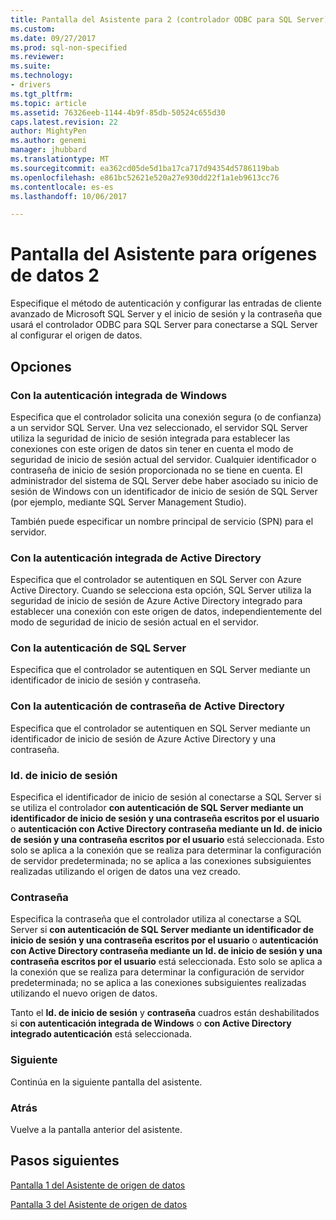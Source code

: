 ```yaml
---
title: Pantalla del Asistente para 2 (controlador ODBC para SQL Server) del origen de datos | Documentos de Microsoft
ms.custom: 
ms.date: 09/27/2017
ms.prod: sql-non-specified
ms.reviewer: 
ms.suite: 
ms.technology:
- drivers
ms.tgt_pltfrm: 
ms.topic: article
ms.assetid: 76326eeb-1144-4b9f-85db-50524c655d30
caps.latest.revision: 22
author: MightyPen
ms.author: genemi
manager: jhubbard
ms.translationtype: MT
ms.sourcegitcommit: ea362cd05de5d1ba17ca717d94354d5786119bab
ms.openlocfilehash: e861bc52621e520a27e930dd22f1a1eb9613cc76
ms.contentlocale: es-es
ms.lasthandoff: 10/06/2017

---
```

# <a name="data-source-wizard-screen-2"></a>Pantalla del Asistente para orígenes de datos 2

Especifique el método de autenticación y configurar las entradas de cliente avanzado de Microsoft SQL Server y el inicio de sesión y la contraseña que usará el controlador ODBC para SQL Server para conectarse a SQL Server al configurar el origen de datos.

## <a name="options"></a>Opciones

### <a name="with-integrated-windows-authentication"></a>Con la autenticación integrada de Windows

Especifica que el controlador solicita una conexión segura (o de confianza) a un servidor SQL Server. Una vez seleccionado, el servidor SQL Server utiliza la seguridad de inicio de sesión integrada para establecer las conexiones con este origen de datos sin tener en cuenta el modo de seguridad de inicio de sesión actual del servidor. Cualquier identificador o contraseña de inicio de sesión proporcionada no se tiene en cuenta. El administrador del sistema de SQL Server debe haber asociado su inicio de sesión de Windows con un identificador de inicio de sesión de SQL Server (por ejemplo, mediante SQL Server Management Studio).

También puede especificar un nombre principal de servicio (SPN) para el servidor.

### <a name="with-active-directory-integrated-authentication"></a>Con la autenticación integrada de Active Directory

Especifica que el controlador se autentiquen en SQL Server con Azure Active Directory. Cuando se selecciona esta opción, SQL Server utiliza la seguridad de inicio de sesión de Azure Active Directory integrado para establecer una conexión con este origen de datos, independientemente del modo de seguridad de inicio de sesión actual en el servidor.

### <a name="with-sql-server-authentication"></a>Con la autenticación de SQL Server

Especifica que el controlador se autentiquen en SQL Server mediante un identificador de inicio de sesión y contraseña.

### <a name="with-active-directory-password-authentication"></a>Con la autenticación de contraseña de Active Directory

Especifica que el controlador se autentiquen en SQL Server mediante un identificador de inicio de sesión de Azure Active Directory y una contraseña.

### <a name="login-id"></a>Id. de inicio de sesión

Especifica el identificador de inicio de sesión al conectarse a SQL Server si se utiliza el controlador **con autenticación de SQL Server mediante un identificador de inicio de sesión y una contraseña escritos por el usuario** o **autenticación con Active Directory contraseña mediante un Id. de inicio de sesión y una contraseña escritos por el usuario** está seleccionada. Esto solo se aplica a la conexión que se realiza para determinar la configuración de servidor predeterminada; no se aplica a las conexiones subsiguientes realizadas utilizando el origen de datos una vez creado.

### <a name="password"></a>Contraseña

Especifica la contraseña que el controlador utiliza al conectarse a SQL Server si **con autenticación de SQL Server mediante un identificador de inicio de sesión y una contraseña escritos por el usuario** o **autenticación con Active Directory contraseña mediante un Id. de inicio de sesión y una contraseña escritos por el usuario** está seleccionada. Esto solo se aplica a la conexión que se realiza para determinar la configuración de servidor predeterminada; no se aplica a las conexiones subsiguientes realizadas utilizando el nuevo origen de datos.

Tanto el **Id. de inicio de sesión** y **contraseña** cuadros están deshabilitados si **con autenticación integrada de Windows** o **con Active Directory integrado autenticación** está seleccionada.

### <a name="next"></a>Siguiente

Continúa en la siguiente pantalla del asistente.

### <a name="back"></a>Atrás

Vuelve a la pantalla anterior del asistente.

## <a name="next-steps"></a>Pasos siguientes

[Pantalla 1 del Asistente de origen de datos](../../../connect/odbc/windows/dsn-wizard-1.md)

[Pantalla 3 del Asistente de origen de datos](../../../connect/odbc/windows/dsn-wizard-3.md)


